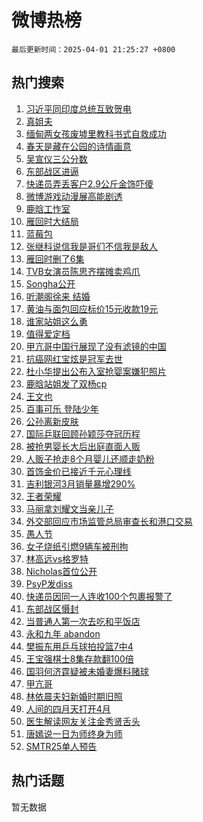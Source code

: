 # 微博热榜

`最后更新时间：2025-04-01 21:25:27 +0800`

## 热门搜索

1. [习近平同印度总统互致贺电](https://m.weibo.cn/search?containerid=100103type%3D1%26t%3D10%26q%3D%23%E4%B9%A0%E8%BF%91%E5%B9%B3%E5%90%8C%E5%8D%B0%E5%BA%A6%E6%80%BB%E7%BB%9F%E4%BA%92%E8%87%B4%E8%B4%BA%E7%94%B5%23&stream_entry_id=51&isnewpage=1&extparam=seat%3D1%26stream_entry_id%3D51%26c_type%3D51%26dgr%3D0%26cate%3D10103%26pos%3D0%26q%3D%2523%25E4%25B9%25A0%25E8%25BF%2591%25E5%25B9%25B3%25E5%2590%258C%25E5%258D%25B0%25E5%25BA%25A6%25E6%2580%25BB%25E7%25BB%259F%25E4%25BA%2592%25E8%2587%25B4%25E8%25B4%25BA%25E7%2594%25B5%2523%26filter_type%3Drealtimehot%26display_time%3D1743513926%26pre_seqid%3D1743513926290950746382)
1. [真姐夫](https://m.weibo.cn/search?containerid=100103type%3D1%26t%3D10%26q%3D%E7%9C%9F%E5%A7%90%E5%A4%AB&stream_entry_id=31&isnewpage=1&extparam=seat%3D1%26stream_entry_id%3D31%26band_rank%3D1%26flag%3D2%26pos%3D0%26realpos%3D1%26q%3D%25E7%259C%259F%25E5%25A7%2590%25E5%25A4%25AB%26dgr%3D0%26cate%3D5001%26c_type%3D31%26lcate%3D5001%26filter_type%3Drealtimehot%26display_time%3D1743513926%26pre_seqid%3D1743513926290950746382)
1. [缅甸两女孩废墟里教科书式自救成功](https://m.weibo.cn/search?containerid=100103type%3D1%26t%3D10%26q%3D%23%E7%BC%85%E7%94%B8%E4%B8%A4%E5%A5%B3%E5%AD%A9%E5%BA%9F%E5%A2%9F%E9%87%8C%E6%95%99%E7%A7%91%E4%B9%A6%E5%BC%8F%E8%87%AA%E6%95%91%E6%88%90%E5%8A%9F%23&stream_entry_id=31&isnewpage=1&extparam=seat%3D1%26stream_entry_id%3D31%26band_rank%3D2%26flag%3D1%26pos%3D1%26realpos%3D2%26q%3D%2523%25E7%25BC%2585%25E7%2594%25B8%25E4%25B8%25A4%25E5%25A5%25B3%25E5%25AD%25A9%25E5%25BA%259F%25E5%25A2%259F%25E9%2587%258C%25E6%2595%2599%25E7%25A7%2591%25E4%25B9%25A6%25E5%25BC%258F%25E8%2587%25AA%25E6%2595%2591%25E6%2588%2590%25E5%258A%259F%2523%26dgr%3D0%26cate%3D5001%26c_type%3D31%26lcate%3D5001%26filter_type%3Drealtimehot%26display_time%3D1743513926%26pre_seqid%3D1743513926290950746382)
1. [春天是藏在公园的诗情画意](https://m.weibo.cn/search?containerid=100103type%3D1%26t%3D10%26q%3D%23%E6%98%A5%E5%A4%A9%E6%98%AF%E8%97%8F%E5%9C%A8%E5%85%AC%E5%9B%AD%E7%9A%84%E8%AF%97%E6%83%85%E7%94%BB%E6%84%8F%23&stream_entry_id=31&isnewpage=1&extparam=seat%3D1%26stream_entry_id%3D31%26band_rank%3D3%26flag%3D1%26pos%3D2%26realpos%3D3%26q%3D%2523%25E6%2598%25A5%25E5%25A4%25A9%25E6%2598%25AF%25E8%2597%258F%25E5%259C%25A8%25E5%2585%25AC%25E5%259B%25AD%25E7%259A%2584%25E8%25AF%2597%25E6%2583%2585%25E7%2594%25BB%25E6%2584%258F%2523%26dgr%3D0%26cate%3D5001%26c_type%3D31%26lcate%3D5001%26filter_type%3Drealtimehot%26display_time%3D1743513926%26pre_seqid%3D1743513926290950746382)
1. [吴宣仪三公分数](https://m.weibo.cn/search?containerid=100103type%3D1%26t%3D10%26q%3D%E5%90%B4%E5%AE%A3%E4%BB%AA%E4%B8%89%E5%85%AC%E5%88%86%E6%95%B0&stream_entry_id=31&isnewpage=1&extparam=seat%3D1%26stream_entry_id%3D31%26band_rank%3D4%26flag%3D1%26pos%3D3%26realpos%3D4%26q%3D%25E5%2590%25B4%25E5%25AE%25A3%25E4%25BB%25AA%25E4%25B8%2589%25E5%2585%25AC%25E5%2588%2586%25E6%2595%25B0%26dgr%3D0%26cate%3D5001%26c_type%3D31%26lcate%3D5001%26filter_type%3Drealtimehot%26display_time%3D1743513926%26pre_seqid%3D1743513926290950746382)
1. [东部战区进逼](https://m.weibo.cn/search?containerid=100103type%3D1%26t%3D10%26q%3D%23%E4%B8%9C%E9%83%A8%E6%88%98%E5%8C%BA%E8%BF%9B%E9%80%BC%23&stream_entry_id=31&isnewpage=1&extparam=seat%3D1%26stream_entry_id%3D31%26band_rank%3D5%26flag%3D16%26pos%3D4%26realpos%3D5%26q%3D%2523%25E4%25B8%259C%25E9%2583%25A8%25E6%2588%2598%25E5%258C%25BA%25E8%25BF%259B%25E9%2580%25BC%2523%26dgr%3D0%26cate%3D5001%26c_type%3D31%26lcate%3D5001%26filter_type%3Drealtimehot%26display_time%3D1743513926%26pre_seqid%3D1743513926290950746382)
1. [快递员弄丢客户2.9公斤金饰吓傻](https://m.weibo.cn/search?containerid=100103type%3D1%26t%3D10%26q%3D%23%E5%BF%AB%E9%80%92%E5%91%98%E5%BC%84%E4%B8%A2%E5%AE%A2%E6%88%B72.9%E5%85%AC%E6%96%A4%E9%87%91%E9%A5%B0%E5%90%93%E5%82%BB%23&stream_entry_id=31&isnewpage=1&extparam=seat%3D1%26stream_entry_id%3D31%26band_rank%3D6%26flag%3D0%26pos%3D5%26realpos%3D6%26q%3D%2523%25E5%25BF%25AB%25E9%2580%2592%25E5%2591%2598%25E5%25BC%2584%25E4%25B8%25A2%25E5%25AE%25A2%25E6%2588%25B72.9%25E5%2585%25AC%25E6%2596%25A4%25E9%2587%2591%25E9%25A5%25B0%25E5%2590%2593%25E5%2582%25BB%2523%26dgr%3D0%26cate%3D5001%26c_type%3D31%26lcate%3D5001%26filter_type%3Drealtimehot%26display_time%3D1743513926%26pre_seqid%3D1743513926290950746382)
1. [微博游戏动漫展高能剧透](https://m.weibo.cn/search?containerid=100103type%3D1%26t%3D10%26q%3D%23%E5%BE%AE%E5%8D%9A%E6%B8%B8%E6%88%8F%E5%8A%A8%E6%BC%AB%E5%B1%95%E9%AB%98%E8%83%BD%E5%89%A7%E9%80%8F%23&stream_entry_id=31&isnewpage=1&extparam=seat%3D1%26stream_entry_id%3D31%26band_rank%3D7%26is_ad_pos%3D1%26pos%3D6%26filter_type%3Drealtimehot%26q%3D%2523%25E5%25BE%25AE%25E5%258D%259A%25E6%25B8%25B8%25E6%2588%258F%25E5%258A%25A8%25E6%25BC%25AB%25E5%25B1%2595%25E9%25AB%2598%25E8%2583%25BD%25E5%2589%25A7%25E9%2580%258F%2523%26dgr%3D0%26adid%3D281847%26c_type%3D31%26lcate%3D5001%26cate%3D5001%26display_time%3D1743513926%26pre_seqid%3D1743513926290950746382)
1. [鹿晗工怍室](https://m.weibo.cn/search?containerid=100103type%3D1%26t%3D10%26q%3D%E9%B9%BF%E6%99%97%E5%B7%A5%E6%80%8D%E5%AE%A4&stream_entry_id=31&isnewpage=1&extparam=seat%3D1%26stream_entry_id%3D31%26band_rank%3D7%26flag%3D2%26pos%3D7%26realpos%3D7%26q%3D%25E9%25B9%25BF%25E6%2599%2597%25E5%25B7%25A5%25E6%2580%258D%25E5%25AE%25A4%26dgr%3D0%26cate%3D5001%26c_type%3D31%26lcate%3D5001%26filter_type%3Drealtimehot%26display_time%3D1743513926%26pre_seqid%3D1743513926290950746382)
1. [雁回时大结局](https://m.weibo.cn/search?containerid=100103type%3D1%26t%3D10%26q%3D%E9%9B%81%E5%9B%9E%E6%97%B6%E5%A4%A7%E7%BB%93%E5%B1%80&stream_entry_id=31&isnewpage=1&extparam=seat%3D1%26stream_entry_id%3D31%26band_rank%3D8%26flag%3D0%26pos%3D8%26realpos%3D8%26q%3D%25E9%259B%2581%25E5%259B%259E%25E6%2597%25B6%25E5%25A4%25A7%25E7%25BB%2593%25E5%25B1%2580%26dgr%3D0%26cate%3D5001%26c_type%3D31%26lcate%3D5001%26filter_type%3Drealtimehot%26display_time%3D1743513926%26pre_seqid%3D1743513926290950746382)
1. [蓝莓包](https://m.weibo.cn/search?containerid=100103type%3D1%26t%3D10%26q%3D%E8%93%9D%E8%8E%93%E5%8C%85&stream_entry_id=31&isnewpage=1&extparam=seat%3D1%26stream_entry_id%3D31%26band_rank%3D9%26flag%3D1%26pos%3D9%26realpos%3D9%26q%3D%25E8%2593%259D%25E8%258E%2593%25E5%258C%2585%26dgr%3D0%26cate%3D5001%26c_type%3D31%26lcate%3D5001%26filter_type%3Drealtimehot%26display_time%3D1743513926%26pre_seqid%3D1743513926290950746382)
1. [张继科说信我是哥们不信我是敌人](https://m.weibo.cn/search?containerid=100103type%3D1%26t%3D10%26q%3D%23%E5%BC%A0%E7%BB%A7%E7%A7%91%E8%AF%B4%E4%BF%A1%E6%88%91%E6%98%AF%E5%93%A5%E4%BB%AC%E4%B8%8D%E4%BF%A1%E6%88%91%E6%98%AF%E6%95%8C%E4%BA%BA%23&stream_entry_id=31&isnewpage=1&extparam=seat%3D1%26stream_entry_id%3D31%26band_rank%3D10%26flag%3D0%26pos%3D10%26realpos%3D10%26q%3D%2523%25E5%25BC%25A0%25E7%25BB%25A7%25E7%25A7%2591%25E8%25AF%25B4%25E4%25BF%25A1%25E6%2588%2591%25E6%2598%25AF%25E5%2593%25A5%25E4%25BB%25AC%25E4%25B8%258D%25E4%25BF%25A1%25E6%2588%2591%25E6%2598%25AF%25E6%2595%258C%25E4%25BA%25BA%2523%26dgr%3D0%26cate%3D5001%26c_type%3D31%26lcate%3D5001%26filter_type%3Drealtimehot%26display_time%3D1743513926%26pre_seqid%3D1743513926290950746382)
1. [雁回时删了6集](https://m.weibo.cn/search?containerid=100103type%3D1%26t%3D10%26q%3D%E9%9B%81%E5%9B%9E%E6%97%B6%E5%88%A0%E4%BA%866%E9%9B%86&stream_entry_id=31&isnewpage=1&extparam=seat%3D1%26stream_entry_id%3D31%26band_rank%3D11%26flag%3D1%26pos%3D11%26realpos%3D11%26q%3D%25E9%259B%2581%25E5%259B%259E%25E6%2597%25B6%25E5%2588%25A0%25E4%25BA%25866%25E9%259B%2586%26dgr%3D0%26cate%3D5001%26c_type%3D31%26lcate%3D5001%26filter_type%3Drealtimehot%26display_time%3D1743513926%26pre_seqid%3D1743513926290950746382)
1. [TVB女演员陈思齐摆摊卖鸡爪](https://m.weibo.cn/search?containerid=100103type%3D1%26t%3D10%26q%3D%23TVB%E5%A5%B3%E6%BC%94%E5%91%98%E9%99%88%E6%80%9D%E9%BD%90%E6%91%86%E6%91%8A%E5%8D%96%E9%B8%A1%E7%88%AA%23&stream_entry_id=31&isnewpage=1&extparam=seat%3D1%26stream_entry_id%3D31%26band_rank%3D12%26flag%3D1%26pos%3D12%26realpos%3D12%26q%3D%2523TVB%25E5%25A5%25B3%25E6%25BC%2594%25E5%2591%2598%25E9%2599%2588%25E6%2580%259D%25E9%25BD%2590%25E6%2591%2586%25E6%2591%258A%25E5%258D%2596%25E9%25B8%25A1%25E7%2588%25AA%2523%26dgr%3D0%26cate%3D5001%26c_type%3D31%26lcate%3D5001%26filter_type%3Drealtimehot%26display_time%3D1743513926%26pre_seqid%3D1743513926290950746382)
1. [Songha公开](https://m.weibo.cn/search?containerid=100103type%3D1%26t%3D10%26q%3DSongha%E5%85%AC%E5%BC%80&stream_entry_id=31&isnewpage=1&extparam=seat%3D1%26stream_entry_id%3D31%26band_rank%3D13%26flag%3D0%26pos%3D13%26realpos%3D13%26q%3DSongha%25E5%2585%25AC%25E5%25BC%2580%26dgr%3D0%26cate%3D5001%26c_type%3D31%26lcate%3D5001%26filter_type%3Drealtimehot%26display_time%3D1743513926%26pre_seqid%3D1743513926290950746382)
1. [听潮阁徐来 结婚](https://m.weibo.cn/search?containerid=100103type%3D1%26t%3D10%26q%3D%E5%90%AC%E6%BD%AE%E9%98%81%E5%BE%90%E6%9D%A5+%E7%BB%93%E5%A9%9A&stream_entry_id=31&isnewpage=1&extparam=seat%3D1%26stream_entry_id%3D31%26band_rank%3D14%26flag%3D0%26pos%3D14%26realpos%3D14%26q%3D%25E5%2590%25AC%25E6%25BD%25AE%25E9%2598%2581%25E5%25BE%2590%25E6%259D%25A5%2520%25E7%25BB%2593%25E5%25A9%259A%26dgr%3D0%26cate%3D5001%26c_type%3D31%26lcate%3D5001%26filter_type%3Drealtimehot%26display_time%3D1743513926%26pre_seqid%3D1743513926290950746382)
1. [黄油与面包回应标价15元收款19元](https://m.weibo.cn/search?containerid=100103type%3D1%26t%3D10%26q%3D%23%E9%BB%84%E6%B2%B9%E4%B8%8E%E9%9D%A2%E5%8C%85%E5%9B%9E%E5%BA%94%E6%A0%87%E4%BB%B715%E5%85%83%E6%94%B6%E6%AC%BE19%E5%85%83%23&stream_entry_id=31&isnewpage=1&extparam=seat%3D1%26stream_entry_id%3D31%26band_rank%3D15%26flag%3D0%26pos%3D15%26realpos%3D15%26q%3D%2523%25E9%25BB%2584%25E6%25B2%25B9%25E4%25B8%258E%25E9%259D%25A2%25E5%258C%2585%25E5%259B%259E%25E5%25BA%2594%25E6%25A0%2587%25E4%25BB%25B715%25E5%2585%2583%25E6%2594%25B6%25E6%25AC%25BE19%25E5%2585%2583%2523%26dgr%3D0%26cate%3D5001%26c_type%3D31%26lcate%3D5001%26filter_type%3Drealtimehot%26display_time%3D1743513926%26pre_seqid%3D1743513926290950746382)
1. [谁家站姐这么勇](https://m.weibo.cn/search?containerid=100103type%3D1%26t%3D10%26q%3D%E8%B0%81%E5%AE%B6%E7%AB%99%E5%A7%90%E8%BF%99%E4%B9%88%E5%8B%87&stream_entry_id=31&isnewpage=1&extparam=seat%3D1%26stream_entry_id%3D31%26band_rank%3D16%26flag%3D0%26pos%3D16%26realpos%3D16%26q%3D%25E8%25B0%2581%25E5%25AE%25B6%25E7%25AB%2599%25E5%25A7%2590%25E8%25BF%2599%25E4%25B9%2588%25E5%258B%2587%26dgr%3D0%26cate%3D5001%26c_type%3D31%26lcate%3D5001%26filter_type%3Drealtimehot%26display_time%3D1743513926%26pre_seqid%3D1743513926290950746382)
1. [值得爱定档](https://m.weibo.cn/search?containerid=100103type%3D1%26t%3D10%26q%3D%23%E5%80%BC%E5%BE%97%E7%88%B1%E5%AE%9A%E6%A1%A3%23&stream_entry_id=31&isnewpage=1&extparam=seat%3D1%26stream_entry_id%3D31%26band_rank%3D17%26flag%3D1%26pos%3D17%26realpos%3D17%26q%3D%2523%25E5%2580%25BC%25E5%25BE%2597%25E7%2588%25B1%25E5%25AE%259A%25E6%25A1%25A3%2523%26dgr%3D0%26cate%3D5001%26c_type%3D31%26lcate%3D5001%26filter_type%3Drealtimehot%26display_time%3D1743513926%26pre_seqid%3D1743513926290950746382)
1. [甲亢哥中国行展现了没有滤镜的中国](https://m.weibo.cn/search?containerid=100103type%3D1%26t%3D10%26q%3D%23%E7%94%B2%E4%BA%A2%E5%93%A5%E4%B8%AD%E5%9B%BD%E8%A1%8C%E5%B1%95%E7%8E%B0%E4%BA%86%E6%B2%A1%E6%9C%89%E6%BB%A4%E9%95%9C%E7%9A%84%E4%B8%AD%E5%9B%BD%23&stream_entry_id=31&isnewpage=1&extparam=seat%3D1%26stream_entry_id%3D31%26band_rank%3D18%26flag%3D1%26pos%3D18%26realpos%3D18%26q%3D%2523%25E7%2594%25B2%25E4%25BA%25A2%25E5%2593%25A5%25E4%25B8%25AD%25E5%259B%25BD%25E8%25A1%258C%25E5%25B1%2595%25E7%258E%25B0%25E4%25BA%2586%25E6%25B2%25A1%25E6%259C%2589%25E6%25BB%25A4%25E9%2595%259C%25E7%259A%2584%25E4%25B8%25AD%25E5%259B%25BD%2523%26dgr%3D0%26cate%3D5001%26c_type%3D31%26lcate%3D5001%26filter_type%3Drealtimehot%26display_time%3D1743513926%26pre_seqid%3D1743513926290950746382)
1. [抗癌网红宝炫是冠军去世](https://m.weibo.cn/search?containerid=100103type%3D1%26t%3D10%26q%3D%23%E6%8A%97%E7%99%8C%E7%BD%91%E7%BA%A2%E5%AE%9D%E7%82%AB%E6%98%AF%E5%86%A0%E5%86%9B%E5%8E%BB%E4%B8%96%23&stream_entry_id=31&isnewpage=1&extparam=seat%3D1%26stream_entry_id%3D31%26band_rank%3D19%26flag%3D0%26pos%3D19%26realpos%3D19%26q%3D%2523%25E6%258A%2597%25E7%2599%258C%25E7%25BD%2591%25E7%25BA%25A2%25E5%25AE%259D%25E7%2582%25AB%25E6%2598%25AF%25E5%2586%25A0%25E5%2586%259B%25E5%258E%25BB%25E4%25B8%2596%2523%26dgr%3D0%26cate%3D5001%26c_type%3D31%26lcate%3D5001%26filter_type%3Drealtimehot%26display_time%3D1743513926%26pre_seqid%3D1743513926290950746382)
1. [杜小华提出公布入室抢婴案嫌犯照片](https://m.weibo.cn/search?containerid=100103type%3D1%26t%3D10%26q%3D%23%E6%9D%9C%E5%B0%8F%E5%8D%8E%E6%8F%90%E5%87%BA%E5%85%AC%E5%B8%83%E5%85%A5%E5%AE%A4%E6%8A%A2%E5%A9%B4%E6%A1%88%E5%AB%8C%E7%8A%AF%E7%85%A7%E7%89%87%23&stream_entry_id=31&isnewpage=1&extparam=seat%3D1%26stream_entry_id%3D31%26band_rank%3D20%26flag%3D1%26pos%3D20%26realpos%3D20%26q%3D%2523%25E6%259D%259C%25E5%25B0%258F%25E5%258D%258E%25E6%258F%2590%25E5%2587%25BA%25E5%2585%25AC%25E5%25B8%2583%25E5%2585%25A5%25E5%25AE%25A4%25E6%258A%25A2%25E5%25A9%25B4%25E6%25A1%2588%25E5%25AB%258C%25E7%258A%25AF%25E7%2585%25A7%25E7%2589%2587%2523%26dgr%3D0%26cate%3D5001%26c_type%3D31%26lcate%3D5001%26filter_type%3Drealtimehot%26display_time%3D1743513926%26pre_seqid%3D1743513926290950746382)
1. [鹿晗站姐发了双杨cp](https://m.weibo.cn/search?containerid=100103type%3D1%26t%3D10%26q%3D%23%E9%B9%BF%E6%99%97%E7%AB%99%E5%A7%90%E5%8F%91%E4%BA%86%E5%8F%8C%E6%9D%A8cp%23&stream_entry_id=31&isnewpage=1&extparam=seat%3D1%26stream_entry_id%3D31%26band_rank%3D21%26flag%3D1%26pos%3D21%26realpos%3D21%26q%3D%2523%25E9%25B9%25BF%25E6%2599%2597%25E7%25AB%2599%25E5%25A7%2590%25E5%258F%2591%25E4%25BA%2586%25E5%258F%258C%25E6%259D%25A8cp%2523%26dgr%3D0%26cate%3D5001%26c_type%3D31%26lcate%3D5001%26filter_type%3Drealtimehot%26display_time%3D1743513926%26pre_seqid%3D1743513926290950746382)
1. [王文也](https://m.weibo.cn/search?containerid=100103type%3D1%26t%3D10%26q%3D%E7%8E%8B%E6%96%87%E4%B9%9F&stream_entry_id=31&isnewpage=1&extparam=seat%3D1%26stream_entry_id%3D31%26band_rank%3D22%26flag%3D1%26pos%3D22%26realpos%3D22%26q%3D%25E7%258E%258B%25E6%2596%2587%25E4%25B9%259F%26dgr%3D0%26cate%3D5001%26c_type%3D31%26lcate%3D5001%26filter_type%3Drealtimehot%26display_time%3D1743513926%26pre_seqid%3D1743513926290950746382)
1. [百事可乐 登陆少年](https://m.weibo.cn/search?containerid=100103type%3D1%26t%3D10%26q%3D%E7%99%BE%E4%BA%8B%E5%8F%AF%E4%B9%90+%E7%99%BB%E9%99%86%E5%B0%91%E5%B9%B4&stream_entry_id=31&isnewpage=1&extparam=seat%3D1%26stream_entry_id%3D31%26band_rank%3D23%26flag%3D1%26pos%3D23%26realpos%3D23%26q%3D%25E7%2599%25BE%25E4%25BA%258B%25E5%258F%25AF%25E4%25B9%2590%2520%25E7%2599%25BB%25E9%2599%2586%25E5%25B0%2591%25E5%25B9%25B4%26dgr%3D0%26cate%3D5001%26c_type%3D31%26lcate%3D5001%26filter_type%3Drealtimehot%26display_time%3D1743513926%26pre_seqid%3D1743513926290950746382)
1. [公孙离新皮肤](https://m.weibo.cn/search?containerid=100103type%3D1%26t%3D10%26q%3D%E5%85%AC%E5%AD%99%E7%A6%BB%E6%96%B0%E7%9A%AE%E8%82%A4&stream_entry_id=31&isnewpage=1&extparam=seat%3D1%26stream_entry_id%3D31%26band_rank%3D24%26flag%3D0%26pos%3D24%26realpos%3D24%26q%3D%25E5%2585%25AC%25E5%25AD%2599%25E7%25A6%25BB%25E6%2596%25B0%25E7%259A%25AE%25E8%2582%25A4%26dgr%3D0%26cate%3D5001%26c_type%3D31%26lcate%3D5001%26filter_type%3Drealtimehot%26display_time%3D1743513926%26pre_seqid%3D1743513926290950746382)
1. [国际乒联回顾孙颖莎夺冠历程](https://m.weibo.cn/search?containerid=100103type%3D1%26t%3D10%26q%3D%23%E5%9B%BD%E9%99%85%E4%B9%92%E8%81%94%E5%9B%9E%E9%A1%BE%E5%AD%99%E9%A2%96%E8%8E%8E%E5%A4%BA%E5%86%A0%E5%8E%86%E7%A8%8B%23&stream_entry_id=31&isnewpage=1&extparam=seat%3D1%26stream_entry_id%3D31%26band_rank%3D25%26flag%3D0%26pos%3D25%26realpos%3D25%26q%3D%2523%25E5%259B%25BD%25E9%2599%2585%25E4%25B9%2592%25E8%2581%2594%25E5%259B%259E%25E9%25A1%25BE%25E5%25AD%2599%25E9%25A2%2596%25E8%258E%258E%25E5%25A4%25BA%25E5%2586%25A0%25E5%258E%2586%25E7%25A8%258B%2523%26dgr%3D0%26cate%3D5001%26c_type%3D31%26lcate%3D5001%26filter_type%3Drealtimehot%26display_time%3D1743513926%26pre_seqid%3D1743513926290950746382)
1. [被抢男婴长大后出庭直面人贩](https://m.weibo.cn/search?containerid=100103type%3D1%26t%3D10%26q%3D%23%E8%A2%AB%E6%8A%A2%E7%94%B7%E5%A9%B4%E9%95%BF%E5%A4%A7%E5%90%8E%E5%87%BA%E5%BA%AD%E7%9B%B4%E9%9D%A2%E4%BA%BA%E8%B4%A9%23&stream_entry_id=31&isnewpage=1&extparam=seat%3D1%26stream_entry_id%3D31%26band_rank%3D26%26flag%3D1%26pos%3D26%26realpos%3D26%26q%3D%2523%25E8%25A2%25AB%25E6%258A%25A2%25E7%2594%25B7%25E5%25A9%25B4%25E9%2595%25BF%25E5%25A4%25A7%25E5%2590%258E%25E5%2587%25BA%25E5%25BA%25AD%25E7%259B%25B4%25E9%259D%25A2%25E4%25BA%25BA%25E8%25B4%25A9%2523%26dgr%3D0%26cate%3D5001%26c_type%3D31%26lcate%3D5001%26filter_type%3Drealtimehot%26display_time%3D1743513926%26pre_seqid%3D1743513926290950746382)
1. [人贩子抢走8个月婴儿还顺走奶粉](https://m.weibo.cn/search?containerid=100103type%3D1%26t%3D10%26q%3D%23%E4%BA%BA%E8%B4%A9%E5%AD%90%E6%8A%A2%E8%B5%B08%E4%B8%AA%E6%9C%88%E5%A9%B4%E5%84%BF%E8%BF%98%E9%A1%BA%E8%B5%B0%E5%A5%B6%E7%B2%89%23&stream_entry_id=31&isnewpage=1&extparam=seat%3D1%26stream_entry_id%3D31%26band_rank%3D27%26flag%3D0%26pos%3D27%26realpos%3D27%26q%3D%2523%25E4%25BA%25BA%25E8%25B4%25A9%25E5%25AD%2590%25E6%258A%25A2%25E8%25B5%25B08%25E4%25B8%25AA%25E6%259C%2588%25E5%25A9%25B4%25E5%2584%25BF%25E8%25BF%2598%25E9%25A1%25BA%25E8%25B5%25B0%25E5%25A5%25B6%25E7%25B2%2589%2523%26dgr%3D0%26cate%3D5001%26c_type%3D31%26lcate%3D5001%26filter_type%3Drealtimehot%26display_time%3D1743513926%26pre_seqid%3D1743513926290950746382)
1. [首饰金价已接近千元心理线](https://m.weibo.cn/search?containerid=100103type%3D1%26t%3D10%26q%3D%23%E9%A6%96%E9%A5%B0%E9%87%91%E4%BB%B7%E5%B7%B2%E6%8E%A5%E8%BF%91%E5%8D%83%E5%85%83%E5%BF%83%E7%90%86%E7%BA%BF%23&stream_entry_id=31&isnewpage=1&extparam=seat%3D1%26stream_entry_id%3D31%26band_rank%3D28%26flag%3D0%26pos%3D28%26realpos%3D28%26q%3D%2523%25E9%25A6%2596%25E9%25A5%25B0%25E9%2587%2591%25E4%25BB%25B7%25E5%25B7%25B2%25E6%258E%25A5%25E8%25BF%2591%25E5%258D%2583%25E5%2585%2583%25E5%25BF%2583%25E7%2590%2586%25E7%25BA%25BF%2523%26dgr%3D0%26cate%3D5001%26c_type%3D31%26lcate%3D5001%26filter_type%3Drealtimehot%26display_time%3D1743513926%26pre_seqid%3D1743513926290950746382)
1. [吉利银河3月销量暴增290%](https://m.weibo.cn/search?containerid=100103type%3D1%26t%3D10%26q%3D%23%E5%90%89%E5%88%A9%E9%93%B6%E6%B2%B33%E6%9C%88%E9%94%80%E9%87%8F%E6%9A%B4%E5%A2%9E290%25%23&stream_entry_id=31&isnewpage=1&extparam=seat%3D1%26stream_entry_id%3D31%26band_rank%3D29%26flag%3D1%26pos%3D29%26realpos%3D29%26q%3D%2523%25E5%2590%2589%25E5%2588%25A9%25E9%2593%25B6%25E6%25B2%25B33%25E6%259C%2588%25E9%2594%2580%25E9%2587%258F%25E6%259A%25B4%25E5%25A2%259E290%2525%2523%26dgr%3D0%26cate%3D5001%26c_type%3D31%26lcate%3D5001%26filter_type%3Drealtimehot%26display_time%3D1743513926%26pre_seqid%3D1743513926290950746382)
1. [王者荣耀](https://m.weibo.cn/search?containerid=100103type%3D1%26t%3D10%26q%3D%E7%8E%8B%E8%80%85%E8%8D%A3%E8%80%80&stream_entry_id=31&isnewpage=1&extparam=seat%3D1%26stream_entry_id%3D31%26band_rank%3D30%26flag%3D0%26pos%3D30%26realpos%3D30%26q%3D%25E7%258E%258B%25E8%2580%2585%25E8%258D%25A3%25E8%2580%2580%26dgr%3D0%26cate%3D5001%26c_type%3D31%26lcate%3D5001%26filter_type%3Drealtimehot%26display_time%3D1743513926%26pre_seqid%3D1743513926290950746382)
1. [马丽拿刘耀文当亲儿子](https://m.weibo.cn/search?containerid=100103type%3D1%26t%3D10%26q%3D%E9%A9%AC%E4%B8%BD%E6%8B%BF%E5%88%98%E8%80%80%E6%96%87%E5%BD%93%E4%BA%B2%E5%84%BF%E5%AD%90&stream_entry_id=31&isnewpage=1&extparam=seat%3D1%26stream_entry_id%3D31%26band_rank%3D31%26flag%3D1%26pos%3D31%26realpos%3D31%26q%3D%25E9%25A9%25AC%25E4%25B8%25BD%25E6%258B%25BF%25E5%2588%2598%25E8%2580%2580%25E6%2596%2587%25E5%25BD%2593%25E4%25BA%25B2%25E5%2584%25BF%25E5%25AD%2590%26dgr%3D0%26cate%3D5001%26c_type%3D31%26lcate%3D5001%26filter_type%3Drealtimehot%26display_time%3D1743513926%26pre_seqid%3D1743513926290950746382)
1. [外交部回应市场监管总局审查长和港口交易](https://m.weibo.cn/search?containerid=100103type%3D1%26t%3D10%26q%3D%23%E5%A4%96%E4%BA%A4%E9%83%A8%E5%9B%9E%E5%BA%94%E5%B8%82%E5%9C%BA%E7%9B%91%E7%AE%A1%E6%80%BB%E5%B1%80%E5%AE%A1%E6%9F%A5%E9%95%BF%E5%92%8C%E6%B8%AF%E5%8F%A3%E4%BA%A4%E6%98%93%23&stream_entry_id=31&isnewpage=1&extparam=seat%3D1%26stream_entry_id%3D31%26band_rank%3D32%26flag%3D1%26pos%3D32%26realpos%3D32%26q%3D%2523%25E5%25A4%2596%25E4%25BA%25A4%25E9%2583%25A8%25E5%259B%259E%25E5%25BA%2594%25E5%25B8%2582%25E5%259C%25BA%25E7%259B%2591%25E7%25AE%25A1%25E6%2580%25BB%25E5%25B1%2580%25E5%25AE%25A1%25E6%259F%25A5%25E9%2595%25BF%25E5%2592%258C%25E6%25B8%25AF%25E5%258F%25A3%25E4%25BA%25A4%25E6%2598%2593%2523%26dgr%3D0%26cate%3D5001%26c_type%3D31%26lcate%3D5001%26filter_type%3Drealtimehot%26display_time%3D1743513926%26pre_seqid%3D1743513926290950746382)
1. [愚人节](https://m.weibo.cn/search?containerid=100103type%3D1%26t%3D10%26q%3D%E6%84%9A%E4%BA%BA%E8%8A%82&stream_entry_id=31&isnewpage=1&extparam=seat%3D1%26stream_entry_id%3D31%26band_rank%3D33%26flag%3D0%26pos%3D33%26realpos%3D33%26q%3D%25E6%2584%259A%25E4%25BA%25BA%25E8%258A%2582%26dgr%3D0%26cate%3D5001%26c_type%3D31%26lcate%3D5001%26filter_type%3Drealtimehot%26display_time%3D1743513926%26pre_seqid%3D1743513926290950746382)
1. [女子烧纸引燃9辆车被刑拘](https://m.weibo.cn/search?containerid=100103type%3D1%26t%3D10%26q%3D%23%E5%A5%B3%E5%AD%90%E7%83%A7%E7%BA%B8%E5%BC%95%E7%87%839%E8%BE%86%E8%BD%A6%E8%A2%AB%E5%88%91%E6%8B%98%23&stream_entry_id=31&isnewpage=1&extparam=seat%3D1%26stream_entry_id%3D31%26band_rank%3D34%26flag%3D1%26pos%3D34%26realpos%3D34%26q%3D%2523%25E5%25A5%25B3%25E5%25AD%2590%25E7%2583%25A7%25E7%25BA%25B8%25E5%25BC%2595%25E7%2587%25839%25E8%25BE%2586%25E8%25BD%25A6%25E8%25A2%25AB%25E5%2588%2591%25E6%258B%2598%2523%26dgr%3D0%26cate%3D5001%26c_type%3D31%26lcate%3D5001%26filter_type%3Drealtimehot%26display_time%3D1743513926%26pre_seqid%3D1743513926290950746382)
1. [林高远vs格罗特](https://m.weibo.cn/search?containerid=100103type%3D1%26t%3D10%26q%3D%23%E6%9E%97%E9%AB%98%E8%BF%9Cvs%E6%A0%BC%E7%BD%97%E7%89%B9%23&stream_entry_id=31&isnewpage=1&extparam=seat%3D1%26stream_entry_id%3D31%26band_rank%3D35%26flag%3D1%26pos%3D35%26realpos%3D35%26q%3D%2523%25E6%259E%2597%25E9%25AB%2598%25E8%25BF%259Cvs%25E6%25A0%25BC%25E7%25BD%2597%25E7%2589%25B9%2523%26dgr%3D0%26cate%3D5001%26c_type%3D31%26lcate%3D5001%26filter_type%3Drealtimehot%26display_time%3D1743513926%26pre_seqid%3D1743513926290950746382)
1. [Nicholas首位公开](https://m.weibo.cn/search?containerid=100103type%3D1%26t%3D10%26q%3D%23Nicholas%E9%A6%96%E4%BD%8D%E5%85%AC%E5%BC%80%23&stream_entry_id=31&isnewpage=1&extparam=seat%3D1%26stream_entry_id%3D31%26band_rank%3D36%26flag%3D1%26pos%3D36%26realpos%3D36%26q%3D%2523Nicholas%25E9%25A6%2596%25E4%25BD%258D%25E5%2585%25AC%25E5%25BC%2580%2523%26dgr%3D0%26cate%3D5001%26c_type%3D31%26lcate%3D5001%26filter_type%3Drealtimehot%26display_time%3D1743513926%26pre_seqid%3D1743513926290950746382)
1. [PsyP发diss](https://m.weibo.cn/search?containerid=100103type%3D1%26t%3D10%26q%3DPsyP%E5%8F%91diss&stream_entry_id=31&isnewpage=1&extparam=seat%3D1%26stream_entry_id%3D31%26band_rank%3D37%26flag%3D1%26pos%3D37%26realpos%3D37%26q%3DPsyP%25E5%258F%2591diss%26dgr%3D0%26cate%3D5001%26c_type%3D31%26lcate%3D5001%26filter_type%3Drealtimehot%26display_time%3D1743513926%26pre_seqid%3D1743513926290950746382)
1. [快递员因同一人连收100个包裹报警了](https://m.weibo.cn/search?containerid=100103type%3D1%26t%3D10%26q%3D%23%E5%BF%AB%E9%80%92%E5%91%98%E5%9B%A0%E5%90%8C%E4%B8%80%E4%BA%BA%E8%BF%9E%E6%94%B6100%E4%B8%AA%E5%8C%85%E8%A3%B9%E6%8A%A5%E8%AD%A6%E4%BA%86%23&stream_entry_id=31&isnewpage=1&extparam=seat%3D1%26stream_entry_id%3D31%26band_rank%3D38%26flag%3D0%26pos%3D38%26realpos%3D38%26q%3D%2523%25E5%25BF%25AB%25E9%2580%2592%25E5%2591%2598%25E5%259B%25A0%25E5%2590%258C%25E4%25B8%2580%25E4%25BA%25BA%25E8%25BF%259E%25E6%2594%25B6100%25E4%25B8%25AA%25E5%258C%2585%25E8%25A3%25B9%25E6%258A%25A5%25E8%25AD%25A6%25E4%25BA%2586%2523%26dgr%3D0%26cate%3D5001%26c_type%3D31%26lcate%3D5001%26filter_type%3Drealtimehot%26display_time%3D1743513926%26pre_seqid%3D1743513926290950746382)
1. [东部战区慑封](https://m.weibo.cn/search?containerid=100103type%3D1%26t%3D10%26q%3D%23%E4%B8%9C%E9%83%A8%E6%88%98%E5%8C%BA%E6%85%91%E5%B0%81%23&stream_entry_id=31&isnewpage=1&extparam=seat%3D1%26stream_entry_id%3D31%26band_rank%3D39%26flag%3D0%26pos%3D39%26realpos%3D39%26q%3D%2523%25E4%25B8%259C%25E9%2583%25A8%25E6%2588%2598%25E5%258C%25BA%25E6%2585%2591%25E5%25B0%2581%2523%26dgr%3D0%26cate%3D5001%26c_type%3D31%26lcate%3D5001%26filter_type%3Drealtimehot%26display_time%3D1743513926%26pre_seqid%3D1743513926290950746382)
1. [当普通人第一次去吃和平饭店](https://m.weibo.cn/search?containerid=100103type%3D1%26t%3D10%26q%3D%E5%BD%93%E6%99%AE%E9%80%9A%E4%BA%BA%E7%AC%AC%E4%B8%80%E6%AC%A1%E5%8E%BB%E5%90%83%E5%92%8C%E5%B9%B3%E9%A5%AD%E5%BA%97&stream_entry_id=31&isnewpage=1&extparam=seat%3D1%26stream_entry_id%3D31%26band_rank%3D40%26flag%3D1%26pos%3D40%26realpos%3D40%26q%3D%25E5%25BD%2593%25E6%2599%25AE%25E9%2580%259A%25E4%25BA%25BA%25E7%25AC%25AC%25E4%25B8%2580%25E6%25AC%25A1%25E5%258E%25BB%25E5%2590%2583%25E5%2592%258C%25E5%25B9%25B3%25E9%25A5%25AD%25E5%25BA%2597%26dgr%3D0%26cate%3D5001%26c_type%3D31%26lcate%3D5001%26filter_type%3Drealtimehot%26display_time%3D1743513926%26pre_seqid%3D1743513926290950746382)
1. [永和九年 abandon](https://m.weibo.cn/search?containerid=100103type%3D1%26t%3D10%26q%3D%E6%B0%B8%E5%92%8C%E4%B9%9D%E5%B9%B4+abandon&stream_entry_id=31&isnewpage=1&extparam=seat%3D1%26stream_entry_id%3D31%26band_rank%3D41%26flag%3D0%26pos%3D41%26realpos%3D41%26q%3D%25E6%25B0%25B8%25E5%2592%258C%25E4%25B9%259D%25E5%25B9%25B4%2520abandon%26dgr%3D0%26cate%3D5001%26c_type%3D31%26lcate%3D5001%26filter_type%3Drealtimehot%26display_time%3D1743513926%26pre_seqid%3D1743513926290950746382)
1. [樊振东用乒乓球拍投篮7中4](https://m.weibo.cn/search?containerid=100103type%3D1%26t%3D10%26q%3D%23%E6%A8%8A%E6%8C%AF%E4%B8%9C%E7%94%A8%E4%B9%92%E4%B9%93%E7%90%83%E6%8B%8D%E6%8A%95%E7%AF%AE7%E4%B8%AD4%23&stream_entry_id=31&isnewpage=1&extparam=seat%3D1%26stream_entry_id%3D31%26band_rank%3D42%26flag%3D1%26pos%3D42%26realpos%3D42%26q%3D%2523%25E6%25A8%258A%25E6%258C%25AF%25E4%25B8%259C%25E7%2594%25A8%25E4%25B9%2592%25E4%25B9%2593%25E7%2590%2583%25E6%258B%258D%25E6%258A%2595%25E7%25AF%25AE7%25E4%25B8%25AD4%2523%26dgr%3D0%26cate%3D5001%26c_type%3D31%26lcate%3D5001%26filter_type%3Drealtimehot%26display_time%3D1743513926%26pre_seqid%3D1743513926290950746382)
1. [王宝强棋士8集存款翻100倍](https://m.weibo.cn/search?containerid=100103type%3D1%26t%3D10%26q%3D%E7%8E%8B%E5%AE%9D%E5%BC%BA%E6%A3%8B%E5%A3%AB8%E9%9B%86%E5%AD%98%E6%AC%BE%E7%BF%BB100%E5%80%8D&stream_entry_id=31&isnewpage=1&extparam=seat%3D1%26stream_entry_id%3D31%26band_rank%3D43%26flag%3D1%26pos%3D43%26realpos%3D43%26q%3D%25E7%258E%258B%25E5%25AE%259D%25E5%25BC%25BA%25E6%25A3%258B%25E5%25A3%25AB8%25E9%259B%2586%25E5%25AD%2598%25E6%25AC%25BE%25E7%25BF%25BB100%25E5%2580%258D%26dgr%3D0%26cate%3D5001%26c_type%3D31%26lcate%3D5001%26filter_type%3Drealtimehot%26display_time%3D1743513926%26pre_seqid%3D1743513926290950746382)
1. [国羽何济霆疑被未婚妻爆料赌球](https://m.weibo.cn/search?containerid=100103type%3D1%26t%3D10%26q%3D%23%E5%9B%BD%E7%BE%BD%E4%BD%95%E6%B5%8E%E9%9C%86%E7%96%91%E8%A2%AB%E6%9C%AA%E5%A9%9A%E5%A6%BB%E7%88%86%E6%96%99%E8%B5%8C%E7%90%83%23&stream_entry_id=31&isnewpage=1&extparam=seat%3D1%26stream_entry_id%3D31%26band_rank%3D44%26flag%3D1%26pos%3D44%26realpos%3D44%26q%3D%2523%25E5%259B%25BD%25E7%25BE%25BD%25E4%25BD%2595%25E6%25B5%258E%25E9%259C%2586%25E7%2596%2591%25E8%25A2%25AB%25E6%259C%25AA%25E5%25A9%259A%25E5%25A6%25BB%25E7%2588%2586%25E6%2596%2599%25E8%25B5%258C%25E7%2590%2583%2523%26dgr%3D0%26cate%3D5001%26c_type%3D31%26lcate%3D5001%26filter_type%3Drealtimehot%26display_time%3D1743513926%26pre_seqid%3D1743513926290950746382)
1. [甲亢哥](https://m.weibo.cn/search?containerid=100103type%3D1%26t%3D10%26q%3D%E7%94%B2%E4%BA%A2%E5%93%A5&stream_entry_id=31&isnewpage=1&extparam=seat%3D1%26stream_entry_id%3D31%26band_rank%3D45%26flag%3D0%26pos%3D45%26realpos%3D45%26q%3D%25E7%2594%25B2%25E4%25BA%25A2%25E5%2593%25A5%26dgr%3D0%26cate%3D5001%26c_type%3D31%26lcate%3D5001%26filter_type%3Drealtimehot%26display_time%3D1743513926%26pre_seqid%3D1743513926290950746382)
1. [林依晨夫妇新婚时期旧照](https://m.weibo.cn/search?containerid=100103type%3D1%26t%3D10%26q%3D%23%E6%9E%97%E4%BE%9D%E6%99%A8%E5%A4%AB%E5%A6%87%E6%96%B0%E5%A9%9A%E6%97%B6%E6%9C%9F%E6%97%A7%E7%85%A7%23&stream_entry_id=31&isnewpage=1&extparam=seat%3D1%26stream_entry_id%3D31%26band_rank%3D46%26flag%3D1%26pos%3D46%26realpos%3D46%26q%3D%2523%25E6%259E%2597%25E4%25BE%259D%25E6%2599%25A8%25E5%25A4%25AB%25E5%25A6%2587%25E6%2596%25B0%25E5%25A9%259A%25E6%2597%25B6%25E6%259C%259F%25E6%2597%25A7%25E7%2585%25A7%2523%26dgr%3D0%26cate%3D5001%26c_type%3D31%26lcate%3D5001%26filter_type%3Drealtimehot%26display_time%3D1743513926%26pre_seqid%3D1743513926290950746382)
1. [人间的四月天打开4月](https://m.weibo.cn/search?containerid=100103type%3D1%26t%3D10%26q%3D%23%E4%BA%BA%E9%97%B4%E7%9A%84%E5%9B%9B%E6%9C%88%E5%A4%A9%E6%89%93%E5%BC%804%E6%9C%88%23&stream_entry_id=31&isnewpage=1&extparam=seat%3D1%26stream_entry_id%3D31%26band_rank%3D47%26flag%3D0%26pos%3D47%26realpos%3D47%26q%3D%2523%25E4%25BA%25BA%25E9%2597%25B4%25E7%259A%2584%25E5%259B%259B%25E6%259C%2588%25E5%25A4%25A9%25E6%2589%2593%25E5%25BC%25804%25E6%259C%2588%2523%26dgr%3D0%26cate%3D5001%26c_type%3D31%26lcate%3D5001%26filter_type%3Drealtimehot%26display_time%3D1743513926%26pre_seqid%3D1743513926290950746382)
1. [医生解读网友关注金秀贤舌头](https://m.weibo.cn/search?containerid=100103type%3D1%26t%3D10%26q%3D%23%E5%8C%BB%E7%94%9F%E8%A7%A3%E8%AF%BB%E7%BD%91%E5%8F%8B%E5%85%B3%E6%B3%A8%E9%87%91%E7%A7%80%E8%B4%A4%E8%88%8C%E5%A4%B4%23&stream_entry_id=31&isnewpage=1&extparam=seat%3D1%26stream_entry_id%3D31%26band_rank%3D48%26flag%3D1%26pos%3D48%26realpos%3D48%26q%3D%2523%25E5%258C%25BB%25E7%2594%259F%25E8%25A7%25A3%25E8%25AF%25BB%25E7%25BD%2591%25E5%258F%258B%25E5%2585%25B3%25E6%25B3%25A8%25E9%2587%2591%25E7%25A7%2580%25E8%25B4%25A4%25E8%2588%258C%25E5%25A4%25B4%2523%26dgr%3D0%26cate%3D5001%26c_type%3D31%26lcate%3D5001%26filter_type%3Drealtimehot%26display_time%3D1743513926%26pre_seqid%3D1743513926290950746382)
1. [唐嫣说一日为师终身为师](https://m.weibo.cn/search?containerid=100103type%3D1%26t%3D10%26q%3D%E5%94%90%E5%AB%A3%E8%AF%B4%E4%B8%80%E6%97%A5%E4%B8%BA%E5%B8%88%E7%BB%88%E8%BA%AB%E4%B8%BA%E5%B8%88&stream_entry_id=31&isnewpage=1&extparam=seat%3D1%26stream_entry_id%3D31%26band_rank%3D49%26flag%3D1%26pos%3D49%26realpos%3D49%26q%3D%25E5%2594%2590%25E5%25AB%25A3%25E8%25AF%25B4%25E4%25B8%2580%25E6%2597%25A5%25E4%25B8%25BA%25E5%25B8%2588%25E7%25BB%2588%25E8%25BA%25AB%25E4%25B8%25BA%25E5%25B8%2588%26dgr%3D0%26cate%3D5001%26c_type%3D31%26lcate%3D5001%26filter_type%3Drealtimehot%26display_time%3D1743513926%26pre_seqid%3D1743513926290950746382)
1. [SMTR25单人预告](https://m.weibo.cn/search?containerid=100103type%3D1%26t%3D10%26q%3D%23SMTR25%E5%8D%95%E4%BA%BA%E9%A2%84%E5%91%8A%23&stream_entry_id=31&isnewpage=1&extparam=seat%3D1%26stream_entry_id%3D31%26band_rank%3D50%26flag%3D1%26pos%3D50%26realpos%3D50%26q%3D%2523SMTR25%25E5%258D%2595%25E4%25BA%25BA%25E9%25A2%2584%25E5%2591%258A%2523%26dgr%3D0%26cate%3D5001%26c_type%3D31%26lcate%3D5001%26filter_type%3Drealtimehot%26display_time%3D1743513926%26pre_seqid%3D1743513926290950746382)

## 热门话题

暂无数据
